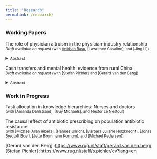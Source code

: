 ```yaml
---
title: "Research"
permalink: /research/
---
```



### Working Papers
The role of physician altruism in the physician-industry relationship <br/>
<small>*Draft available on request* (with [Anirban Basu], [Lawrence Casalino], and [Jing Li])</small> <br/>  
<details>
<summary><small>Abstract</small></summary>
<small>
	Altruism is a key professional norm that underlies the physician's role as a representative agent for patients. However, physician behavior can be influenced when private gains enter the objective function. We study the relationship between altruism and physicians' receipt of financial benefits from pharmaceutical manufacturers, as well as the extent to which altruism mitigates physicians' responsiveness to these industry payments. We combine data on altruistic preferences for 280 physicians, identified using a revealed preference economic experiment, with information on their receipt of monetary and in-kind transfers from pharmaceutical firms along with drug prescription claims data. Less altruistic physicians receive, on average, 2,184 USD  (95% CI: 979.3--3,388.5) higher industry transfers, translating to 254% more in monetary value, compared to physicians with stronger altruistic preferences. Moreover, we observe that industry transfers are associated with higher overall drug costs and brand prescribing rates; however, these correlations are predominantly driven by physicians with less altruistic preferences. We find limited evidence that patient vulnerability moderates industry influences among less altruistic physicians. Our results indicate that altruism is an important determinant of physicians’ relationships with and responses to industry benefits.
</small>
</details>

Cash transfers and mental health: evidence from rural China <br/>
<small>*Draft available on request* (with [Stefan Pichler] and [Gerard van den Berg])</small> <br/>  
<details>
<summary><small>Abstract</small></summary>
<small>
The extent to which wealth and public policy can shape mental health outcomes has been
studied previously, but how cash transfers in the form of noncontributory pensions can, either
temporarily or permanently, alleviate mental illness remains unclear. This paper exploits the
staggered introduction of the New Rural Pension Scheme between 2009 and 2012 in rural China.
Using CHARLS data from 2011-2018, we reveal an effect of approximately 60% on pension take
up, a 900 yuan increase in yearly pension income and crowding out of transfers from children
and grandchildren.
</small>
</details>


<!-- ### Publications -->
<!-- 
[Title](URL) <br/>
<small>*Journal Name*, Vol. , pp. xx-xx, yyyy (with [xx])</small> <br/>  
<details>
<summary><small>Abstract</small></summary>
<small>
</small>
</details> -->



### Work in Progress
Task allocation in knowledge hierarchies: Nurses and doctors <br/> 
<small>(with [Amanda Dahlstrand], [Guy Michaels], and Nestor Le Nestour)</small> <br/>  

The causal effect of antibiotic prescribing on population antibiotic resistance <br/> 
<small>(with [Michael Allan Ribers], [Hannes Ullrich], [Barbara Juliane Holzknecht], [Jonas Bredtoft Boel], [Jette Brommann Kornum], and [Michael Pedersen])</small> <br/>  


[//]: # (Links)

[Anirban Basu]: <http://www.anirbanbasu.org/>
[Gerard van den Berg]	:<https://www.rug.nl/staff/gerard.van.den.berg/>
[Stefan Pichler]		:<https://www.rug.nl/staff/s.pichler/cv?lang=en>

[//]: # (Salience of antibiotic resistance and antibiotic prescribing in primary care)
[//]: # (Preregistration with Michael Allan Ribers, Hannes Ullrich, Barbara Juliane Holzknecht, Jonas Bredtoft Boel, Jette Brommann Kornum, and Michael Pedersen)
